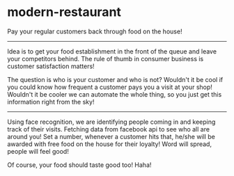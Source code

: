 # modern-restaurant
Pay your regular customers back through food on the house!

------------------------------------------------------------
Idea is to get your food establishment in the front of the queue and leave your competitors behind. The rule of thumb in consumer business is customer satisfaction matters! 

The question is who is your customer and who is not? Wouldn't it be cool if you could know how frequent a customer pays you a visit at your shop! Wouldn't it be cooler we can automate the whole thing, so you just get this information right from the sky!

****************************************************************

Using face recognition, we are identifying people coming in and keeping track of their visits. Fetching data from facebook api to see who all are around you! Set a number, whenever a customer hits that, he/she will be awarded with free food on the house for their loyalty! Word will spread, people will feel good!

Of course, your food should taste good too! Haha! 
